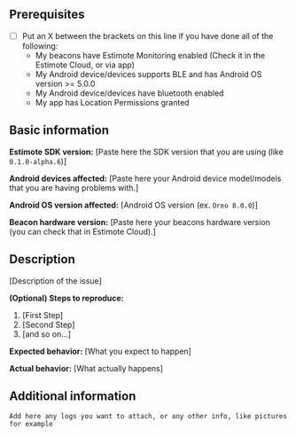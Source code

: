 ## Prerequisites

* [ ] Put an X between the brackets on this line if you have done all of the following:
    * My beacons have Estimote Monitoring enabled (Check it in the Estimote Cloud, or via app)
    * My Android device/devices supports BLE and has Android OS version >= 5.0.0 
    * My Android device/devices have bluetooth enabled
    * My app has Location Permissions granted
    
## Basic information

**Estimote SDK version:** [Paste here the SDK version that you are using (like `0.1.0-alpha.6`)]

**Android devices affected:** [Paste here your Android device model/models that you are having problems with.]

**Android OS version affected:** [Android OS version (ex. `Oreo 8.0.0`)]

**Beacon hardware version:** [Paste here your beacons hardware version (you can check that in Estimote Cloud).] 

## Description

[Description of the issue]

**(Optional) Steps to reproduce:**

1. [First Step]
2. [Second Step]
3. [and so on...]

**Expected behavior:** [What you expect to happen]

**Actual behavior:** [What actually happens]

## Additional information
```
Add here any logs you want to attach, or any other info, like pictures for example
```
